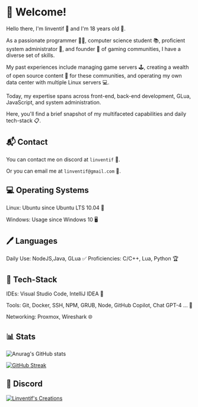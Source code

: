 # 🎉 Welcome!

Hello there, I'm linventif 👋 and I'm 18 years old 🎂.

As a passionate programmer 👨‍💻, computer science student 📚, proficient system administrator 🔧, and founder 🚀 of gaming communities, I have a diverse set of skills.

My past experiences include managing game servers 🕹️, creating a wealth of open source content 📝 for these communities, and operating my own data center with multiple Linux servers 💻.

Today, my expertise spans across front-end, back-end development, GLua, JavaScript, and system administration.

Here, you'll find a brief snapshot of my multifaceted capabilities and daily tech-stack 📋.

## 📬 Contact

You can contact me on discord at `linventif` 👥.

Or you can email me at `linventif@gmail.com` 📧.

## 💻 Operating Systems

Linux: Ubuntu since Ubuntu LTS 10.04 🐧

Windows: Usage since Windows 10 🖥️

## 🖊️ Languages

Daily Use: NodeJS,Java, GLua ✅
Proficiencies: C/C++, Lua, Python 🏆

## 🧰 Tech-Stack

IDEs: Visual Studio Code, IntelliJ IDEA 📝

Tools: Git, Docker, SSH, NPM, GRUB, Node, GitHub Copilot, Chat GPT-4 ... 🔧

Networking: Proxmox, Wireshark 🌐
  
## 📊 Stats

<!-- ![Top Langs](https://github-readme-stats.vercel.app/api/top-langs/?username=linventif&layout=normal) -->

![Anurag's GitHub stats](https://github-stats-4zx7fberj-linventif.vercel.app/api?username=linventif&show_icons=true)

[![GitHub Streak](https://github-readme-streak-stats.herokuapp.com/?user=linventif)](https://git.io/streak-stats)

<!-- [![trophy](https://github-profile-troph000) -->

## 🤝 Discord

[![Linventif's Creations](https://i.imgur.com/Ro6EtDP.png)](https://linv.dev/discord)
